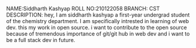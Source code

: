 NAME:Siddharth Kashyap
ROLL NO:210122058
BRANCH: CST
DESCRIPTION: hey, I am siddharth kashyap a first-year undergrad student of the chemistry department. I am specifically intrested in learning of web dev. this my work in open source. i want to contribute to the open source because of tremendous importance of git/git hub in web dev and i want to be a full stack dev in future.

